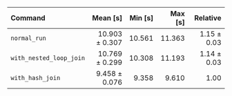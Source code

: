 | Command | Mean [s] | Min [s] | Max [s] | Relative |
|:---|---:|---:|---:|---:|
| `normal_run` | 10.903 ± 0.307 | 10.561 | 11.363 | 1.15 ± 0.03 |
| `with_nested_loop_join` | 10.769 ± 0.299 | 10.308 | 11.193 | 1.14 ± 0.03 |
| `with_hash_join` | 9.458 ± 0.076 | 9.358 | 9.610 | 1.00 |
